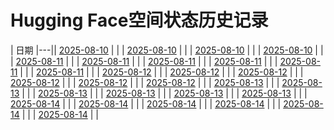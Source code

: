# Hugging Face空间状态历史记录

| 日期 
|---|| [2025-08-10](https://github.com/asd5772525/Spaces-Keeper/commits/7bc56385deaededbdb2252cfc88d229d8057767f/docs/index.html) |  |
| [2025-08-10](https://github.com/asd5772525/Spaces-Keeper/commits/54ba6b46b6cdd29775ad5190e29cde4900ae0c39/docs/index.html) |  |
| [2025-08-10](https://github.com/asd5772525/Spaces-Keeper/commits/bc1d004f7f78b8c7edbd271566a70a80ff3af4aa/docs/index.html) |  |
| [2025-08-10](https://github.com/asd5772525/Spaces-Keeper/commits/071532f673b5a81868fd2bcd74e1015af9668811/docs/index.html) |  |
| [2025-08-11](https://github.com/asd5772525/Spaces-Keeper/commits/9e21b205b9feb33c85c46525ebeece32819b44ac/docs/index.html) |  |
| [2025-08-11](https://github.com/asd5772525/Spaces-Keeper/commits/164b531c61f99a2e5190e8ab5c0a3432ab5dfef6/docs/index.html) |  |
| [2025-08-11](https://github.com/asd5772525/Spaces-Keeper/commits/8c11533de2a0753d495b7384f988917023bddb39/docs/index.html) |  |
| [2025-08-11](https://github.com/asd5772525/Spaces-Keeper/commits/088df7f814ee31e67edda87d6e4e0618e03c1d3a/docs/index.html) |  |
| [2025-08-11](https://github.com/asd5772525/Spaces-Keeper/commits/0642507b6db9f4417fb7cba756cdb75b4a3f9978/docs/index.html) |  |
| [2025-08-11](https://github.com/asd5772525/Spaces-Keeper/commits/4306832582bd403c1be9cec3974031a9c16182e0/docs/index.html) |  |
| [2025-08-12](https://github.com/asd5772525/Spaces-Keeper/commits/867e94bc9985e12c99d26e833662332e6f67fe84/docs/index.html) |  |
| [2025-08-12](https://github.com/asd5772525/Spaces-Keeper/commits/b69234deccd3ade7060ccc395d5a6231dac27a95/docs/index.html) |  |
| [2025-08-12](https://github.com/asd5772525/Spaces-Keeper/commits/7fdf8b20c2f33fb045721e8340cfaa15931c852c/docs/index.html) |  |
| [2025-08-12](https://github.com/asd5772525/Spaces-Keeper/commits/ec0189b98c5fb5d2a98062bd0bbc6ca84e8036f2/docs/index.html) |  |
| [2025-08-12](https://github.com/asd5772525/Spaces-Keeper/commits/a9659397876334f14dfa28e9e99a1de7bf141ea9/docs/index.html) |  |
| [2025-08-12](https://github.com/asd5772525/Spaces-Keeper/commits/924fb6cc4441a2748d193b209e2b35d1953e169a/docs/index.html) |  |
| [2025-08-13](https://github.com/asd5772525/Spaces-Keeper/commits/ac9b3cb7808b71a56ae789707d9c24aba9d9445a/docs/index.html) |  |
| [2025-08-13](https://github.com/asd5772525/Spaces-Keeper/commits/98ad06017433326e7a4cd4a8f5327e99b22bf1de/docs/index.html) |  |
| [2025-08-13](https://github.com/asd5772525/Spaces-Keeper/commits/86685663a3ce59260069434a73103e194fa4dd32/docs/index.html) |  |
| [2025-08-13](https://github.com/asd5772525/Spaces-Keeper/commits/e17201c78a61eafa61e9237fe9795aa6d406aa10/docs/index.html) |  |
| [2025-08-13](https://github.com/asd5772525/Spaces-Keeper/commits/7222beb7fb224bcbdf6dd6fbeef91f398b909af9/docs/index.html) |  |
| [2025-08-13](https://github.com/asd5772525/Spaces-Keeper/commits/b251f19e8e231b5c1881ee23f9e9dc61035dc8b8/docs/index.html) |  |
| [2025-08-14](https://github.com/asd5772525/Spaces-Keeper/commits/c8ff28c46a115eb0ed5acf9112fad831ada1d836/docs/index.html) |  |
| [2025-08-14](https://github.com/asd5772525/Spaces-Keeper/commits/942617f38fa2999369be378b86707db644fee6f6/docs/index.html) |  |
| [2025-08-14](https://github.com/asd5772525/Spaces-Keeper/commits/171cb77810415b866d50a246be27346052dc4c1f/docs/index.html) |  |
| [2025-08-14](https://github.com/asd5772525/Spaces-Keeper/commits/b758fa504a2b9849bf29dc962920f8b160db6e22/docs/index.html) |  |
| [2025-08-14](https://github.com/asd5772525/Spaces-Keeper/commits/e7182e4c65f14d7cc9af990112fa7b9f50606a54/docs/index.html) |  |
| [2025-08-14](https://github.com/asd5772525/Spaces-Keeper/commits/153f436c24d3eb6f37c37ead3a91cdb897e9e83a/docs/index.html) |  |
